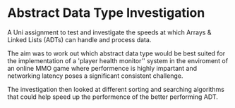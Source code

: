 # Abstract Data Type Investigation

A Uni assignment to test and investigate the speeds at which Arrays & Linked Lists (ADTs) can handle and process data. 

The aim was to work out which abstract data type would be best suited for the implementation of a 'player health monitor'' system in the enviroment of an online MMO game where performence is highly impartant and networking latency poses a significant consistent challenge.

The investigation then looked at different sorting and searching algorithms that could help speed up the performence of the better performing ADT.